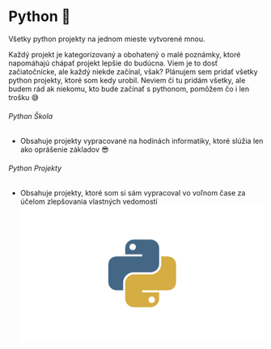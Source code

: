 # Python 🐍

Všetky python projekty na jednom mieste vytvorené mnou.

Každý projekt je kategorizovaný a obohatený o malé poznámky, ktoré napomáhajú chápať projekt lepšie do budúcna. Viem je to dosť začiatočnícke, ale každý niekde začínal, však? Plánujem sem pridať všetky python projekty, ktoré som kedy urobil. Neviem či tu pridám všetky, ale budem rád ak niekomu, kto bude začínať s pythonom, pomôžem čo i len trošku 😅

###### Python Škola
- Obsahuje projekty vypracované na hodinách informatiky, ktoré slúžia len ako oprášenie základov 😎

###### Python Projekty
- Obsahuje projekty, ktoré som si sám vypracoval vo voľnom čase za účelom zlepšovania vlastných vedomostí
![Python-logo](/images/python.png)
